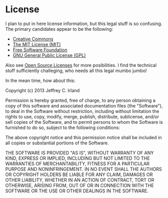 # License
I plan to put in here license information, but this legal stuff is so confusing.
The primary candidates appear to be the following:

* [Creative Commons][cc]
* [The MIT License (MIT)][mit]
* [Free Software Foundation][fsf]
* [GNU General Public License (GPL)][gpl]

Also see [Open Source Licenses][osl] for more posibilities.  I find the technical
stuff sufficiently challeging, who needs all this legal mumbo jumbo!

In the mean time, how about this:

Copyright (c) 2013 Jeffrey C. Irland

Permission is hereby granted, free of charge, to any person obtaining a copy of 
this software and associated documentation files (the "Software"), to deal in 
the Software without restriction, including without limitation the rights to 
use, copy, modify, merge, publish, distribute, sublicense, and/or sell copies of 
the Software, and to permit persons to whom the Software is furnished to do so, 
subject to the following conditions:

The above copyright notice and this permission notice shall be included in all 
copies or substantial portions of the Software.

THE SOFTWARE IS PROVIDED "AS IS", WITHOUT WARRANTY OF ANY KIND, EXPRESS OR 
IMPLIED, INCLUDING BUT NOT LIMITED TO THE WARRANTIES OF MERCHANTABILITY, FITNESS 
FOR A PARTICULAR PURPOSE AND NONINFRINGEMENT. IN NO EVENT SHALL THE AUTHORS OR 
COPYRIGHT HOLDERS BE LIABLE FOR ANY CLAIM, DAMAGES OR OTHER LIABILITY, WHETHER 
IN AN ACTION OF CONTRACT, TORT OR OTHERWISE, ARISING FROM, OUT OF OR IN 
CONNECTION WITH THE SOFTWARE OR THE USE OR OTHER DEALINGS IN THE SOFTWARE.

[cc]:http://creativecommons.org/
[mit]:http://opensource.org/licenses/MIT 
[fsf]:http://www.fsf.org/
[gpl]:http://www.gnu.org/licenses/gpl.html
[osl]:http://opensource.org/licenses
